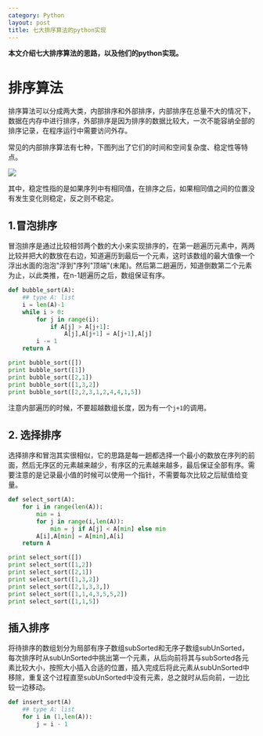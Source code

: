 ```yaml
---
category: Python
layout: post
title: 七大排序算法的python实现
---
```


**本文介绍七大排序算法的思路，以及他们的python实现。**

# 排序算法
排序算法可以分成两大类，内部排序和外部排序，内部排序在总量不大的情况下，数据在内存中进行排序，外部排序是因为排序的数据比较大，一次不能容纳全部的排序记录，在程序运行中需要访问外存。  

常见的内部排序算法有七种，下图列出了它们的时间和空间复杂度、稳定性等特点。    

![](http://oon3ys1qt.bkt.clouddn.com/sorting_differ.png)   

其中，稳定性指的是如果序列中有相同值，在排序之后，如果相同值之间的位置没有发生变化则稳定，反之则不稳定。  

## 1.冒泡排序

冒泡排序是通过比较相邻两个数的大小来实现排序的，在第一趟遍历元素中，两两比较并把大的数放在右边，知道遍历到最后一个元素，这时该数组的最大值像一个浮出水面的泡泡"浮到"序列"顶端"(末尾)。然后第二趟遍历，知道倒数第二个元素为止，以此类推，在n-1趟遍历之后，数组保证有序。 

```python
def bubble_sort(A):
    ## type A: list
    i = len(A)-1
    while i > 0:
        for j in range(i):
            if A[j] > A[j+1]:
                A[j],A[j+1] = A[j+1],A[j]
        i -= 1
    return A

print bubble_sort([])
print bubble_sort([1])
print bubble_sort([2,1])
print bubble_sort([1,3,2])
print bubble_sort([2,2,3,1,2,4,4,1,5])
```
注意内部遍历的时候，不要超越数组长度，因为有一个`j+1`的调用。

## 2. 选择排序
选择排序和冒泡其实很相似，它的思路是每一趟都选择一个最小的数放在序列的前面，然后无序区的元素越来越少，有序区的元素越来越多，最后保证全部有序。需要注意的是记录最小值的时候可以使用一个指针，不需要每次比较之后赋值给变量。
```python
def select_sort(A):
    for i in range(len(A)):
        min = i
        for j in range(i,len(A)):
            min = j if A[j] < A[min] else min
        A[i],A[min] = A[min],A[i]
    return A

print select_sort([])
print select_sort([1,2])
print select_sort([2,1])
print select_sort([1,3,2])
print select_sort([2,1,3,3,])
print select_sort([1,1,4,3,5,5,2])
print select_sort([1,1,5])
```

## 插入排序
将待排序的数组划分为局部有序子数组subSorted和无序子数组subUnSorted，每次排序时从subUnSorted中挑出第一个元素，从后向前将其与subSorted各元素比较大小，按照大小插入合适的位置，插入完成后将此元素从subUnSorted中移除，重复这个过程直至subUnSorted中没有元素，总之就时从后向前，一边比较一边移动。
```python
def insert_sort(A)
    ## type A: list
    for i in (1,len(A)):
        j = i - 1
    